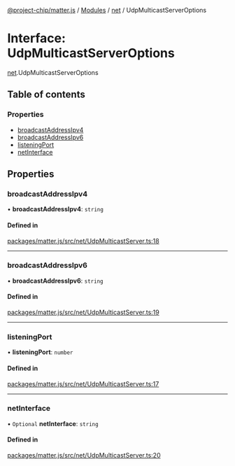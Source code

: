 [@project-chip/matter.js](../README.md) / [Modules](../modules.md) / [net](../modules/net.md) / UdpMulticastServerOptions

# Interface: UdpMulticastServerOptions

[net](../modules/net.md).UdpMulticastServerOptions

## Table of contents

### Properties

- [broadcastAddressIpv4](net.UdpMulticastServerOptions.md#broadcastaddressipv4)
- [broadcastAddressIpv6](net.UdpMulticastServerOptions.md#broadcastaddressipv6)
- [listeningPort](net.UdpMulticastServerOptions.md#listeningport)
- [netInterface](net.UdpMulticastServerOptions.md#netinterface)

## Properties

### broadcastAddressIpv4

• **broadcastAddressIpv4**: `string`

#### Defined in

[packages/matter.js/src/net/UdpMulticastServer.ts:18](https://github.com/project-chip/matter.js/blob/5bdbf8d/packages/matter.js/src/net/UdpMulticastServer.ts#L18)

___

### broadcastAddressIpv6

• **broadcastAddressIpv6**: `string`

#### Defined in

[packages/matter.js/src/net/UdpMulticastServer.ts:19](https://github.com/project-chip/matter.js/blob/5bdbf8d/packages/matter.js/src/net/UdpMulticastServer.ts#L19)

___

### listeningPort

• **listeningPort**: `number`

#### Defined in

[packages/matter.js/src/net/UdpMulticastServer.ts:17](https://github.com/project-chip/matter.js/blob/5bdbf8d/packages/matter.js/src/net/UdpMulticastServer.ts#L17)

___

### netInterface

• `Optional` **netInterface**: `string`

#### Defined in

[packages/matter.js/src/net/UdpMulticastServer.ts:20](https://github.com/project-chip/matter.js/blob/5bdbf8d/packages/matter.js/src/net/UdpMulticastServer.ts#L20)
